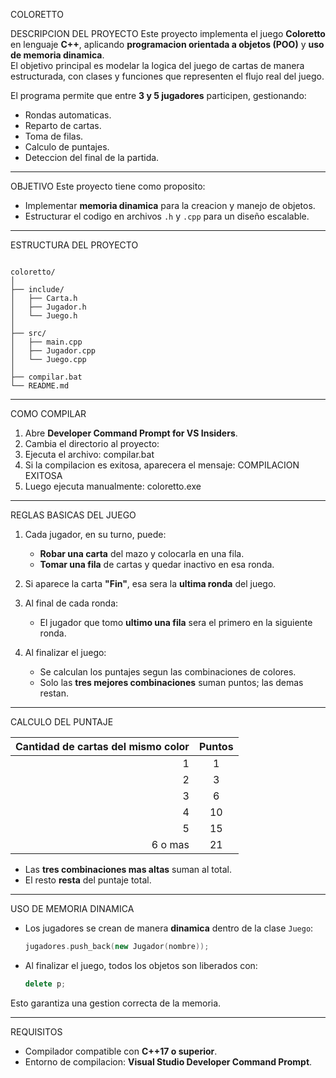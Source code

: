 COLORETTO

DESCRIPCION DEL PROYECTO
Este proyecto implementa el juego **Coloretto** en lenguaje **C++**, aplicando **programacion orientada a objetos (POO)** y **uso de memoria dinamica**.  
El objetivo principal es modelar la logica del juego de cartas de manera estructurada, con clases y funciones que representen el flujo real del juego.

El programa permite que entre **3 y 5 jugadores** participen, gestionando:
- Rondas automaticas.
- Reparto de cartas.
- Toma de filas.
- Calculo de puntajes.
- Deteccion del final de la partida.

---

OBJETIVO
Este proyecto tiene como proposito:
- Implementar **memoria dinamica** para la creacion y manejo de objetos.
- Estructurar el codigo en archivos `.h` y `.cpp` para un diseño escalable.

---

ESTRUCTURA DEL PROYECTO

```

coloretto/
│
├── include/
│   ├── Carta.h
│   ├── Jugador.h
│   └── Juego.h
│
├── src/
│   ├── main.cpp
│   ├── Jugador.cpp
│   └── Juego.cpp
│
├── compilar.bat
└── README.md

````

---

COMO COMPILAR

1. Abre **Developer Command Prompt for VS Insiders**.
2. Cambia el directorio al proyecto:
3. Ejecuta el archivo:
   compilar.bat
4. Si la compilacion es exitosa, aparecera el mensaje:
   COMPILACION EXITOSA
5. Luego ejecuta manualmente:
   coloretto.exe

---
REGLAS BASICAS DEL JUEGO

1. Cada jugador, en su turno, puede:

   * **Robar una carta** del mazo y colocarla en una fila.
   * **Tomar una fila** de cartas y quedar inactivo en esa ronda.
2. Si aparece la carta **"Fin"**, esa sera la **ultima ronda** del juego.
3. Al final de cada ronda:

   * El jugador que tomo **ultimo una fila** sera el primero en la siguiente ronda.
4. Al finalizar el juego:

   * Se calculan los puntajes segun las combinaciones de colores.
   * Solo las **tres mejores combinaciones** suman puntos; las demas restan.

---

CALCULO DEL PUNTAJE

| Cantidad de cartas del mismo color | Puntos |
| ---------------------------------: | :----: |
|                                  1 |    1   |
|                                  2 |    3   |
|                                  3 |    6   |
|                                  4 |   10   |
|                                  5 |   15   |
|                            6 o mas |   21   |

* Las **tres combinaciones mas altas** suman al total.
* El resto **resta** del puntaje total.

---

USO DE MEMORIA DINAMICA

* Los jugadores se crean de manera **dinamica** dentro de la clase `Juego`:

  ```cpp
  jugadores.push_back(new Jugador(nombre));
  ```
* Al finalizar el juego, todos los objetos son liberados con:

  ```cpp
  delete p;
  ```

Esto garantiza una gestion correcta de la memoria.

---

REQUISITOS

* Compilador compatible con **C++17 o superior**.
* Entorno de compilacion: **Visual Studio Developer Command Prompt**.
